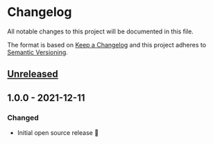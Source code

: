 # Changelog

All notable changes to this project will be documented in this file.

The format is based on [Keep a Changelog](http://keepachangelog.com/en/1.0.0/)
and this project adheres to [Semantic Versioning](http://semver.org/spec/v2.0.0.html).

## [Unreleased]

## 1.0.0 - 2021-12-11
### Changed
- Initial open source release 🎉

[Unreleased]: https://github.com/wongnai/eastern-ceylon/compare/v1.0.0...HEAD
